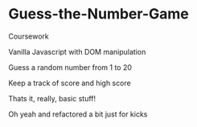 # Guess-the-Number-Game

Coursework

Vanilla Javascript with DOM manipulation

Guess a random number from 1 to 20

Keep a track of score and high score

Thats it, really, basic stuff!


Oh yeah and refactored a bit just for kicks
